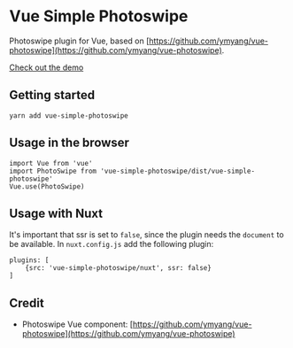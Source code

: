 # Vue Simple Photoswipe
Photoswipe plugin for Vue, based on [https://github.com/ymyang/vue-photoswipe](https://github.com/ymyang/vue-photoswipe).

[Check out the demo](https://sabatinomasala.github.io/vue-simple-photoswipe/)

## Getting started

```
yarn add vue-simple-photoswipe
```

## Usage in the browser

```
import Vue from 'vue'
import PhotoSwipe from 'vue-simple-photoswipe/dist/vue-simple-photoswipe'
Vue.use(PhotoSwipe)
```

## Usage with Nuxt
It's important that ssr is set to `false`, since the plugin needs the `document` to be available. In `nuxt.config.js` add the following plugin:

```
plugins: [
    {src: 'vue-simple-photoswipe/nuxt', ssr: false}
]
```

## Credit
* Photoswipe Vue component: [https://github.com/ymyang/vue-photoswipe](https://github.com/ymyang/vue-photoswipe)